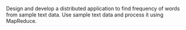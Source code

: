 Design and develop a distributed application to find frequency of words from sample text 
data. Use sample text data and process it using MapReduce.